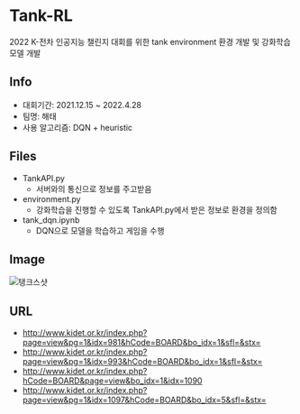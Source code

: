 # Tank-RL

2022 K-전차 인공지능 챌린지 대회를 위한 tank environment 환경 개발 및 강화학습 모델 개발

## Info

- 대회기간: 2021.12.15 ~ 2022.4.28
- 팀명: 해태
- 사용 알고리즘: DQN + heuristic

## Files

- TankAPI.py
  - 서버와의 통신으로 정보를 주고받음
- environment.py
  - 강화학습을 진행할 수 있도록 TankAPI.py에서 받은 정보로 환경을 정의함
- tank_dqn.ipynb
  - DQN으로 모델을 학습하고 게임을 수행

## Image

![탱크스샷](https://user-images.githubusercontent.com/25413312/165021689-4c6f3a29-ae71-4913-933d-e49991c0725b.png)

## URL

- http://www.kidet.or.kr/index.php?page=view&pg=1&idx=981&hCode=BOARD&bo_idx=1&sfl=&stx=
- http://www.kidet.or.kr/index.php?page=view&pg=1&idx=993&hCode=BOARD&bo_idx=1&sfl=&stx=
- http://www.kidet.or.kr/index.php?hCode=BOARD&page=view&bo_idx=1&idx=1090
- http://www.kidet.or.kr/index.php?page=view&pg=1&idx=1097&hCode=BOARD&bo_idx=5&sfl=&stx=
